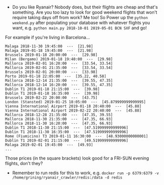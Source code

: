 * Do you like Ryanair? Nobody does, but their flights are cheap and that's something. Are you too lazy to look for good weekend flights that won't require taking days off from work? Me too! So Power up the `python weekend.py` after populating your database with whatever flights you want, e.g. `python main.py 2018-10-01 2019-05-01 BCN SXF` and go!

For example if you're living in Barcelona...
```
Malaga 2018-11-30 19:45:00  ---  [21.98]
Malaga 2019-01-18 19:45:00  ---  [21.98]
Brussels 2019-01-18 20:00:00  ---  [29.98]
Milan (Bergamo) 2019-01-18 19:40:00  ---  [29.98]
Mallorca 2019-02-01 16:20:00  ---  [33.54, 33.54]
Mallorca 2019-02-01 21:35:00  ---  [33.54, 33.54]
Brussels 2019-02-01 20:00:00  ---  [33.98]
Porto 2019-01-18 22:05:00  ---  [35.22, 40.58]
Mallorca 2018-12-14 21:35:00  ---  [39.55, 47.35]
Mallorca 2018-12-14 16:20:00  ---  [39.55, 47.35]
Dublin T1 2019-01-18 21:15:00  ---  [39.98]
Dublin T1 2019-01-18 16:35:00  ---  [39.98]
Brussels 2019-02-22 20:00:00  ---  [43.75]
London (Stansted) 2019-01-25 18:05:00  ---  [45.879999999999995]
Vienna International Airport 2019-01-18 20:40:00  ---  [45.88]
Vienna International Airport 2019-02-22 20:40:00  ---  [45.88]
Mallorca 2018-12-28 21:35:00  ---  [47.35, 39.55]
Mallorca 2018-11-30 21:35:00  ---  [47.35, 66.93]
Mallorca 2018-11-30 16:20:00  ---  [47.35, 66.93]
Dublin T1 2018-11-30 21:15:00  ---  [47.519999999999996]
Dublin T1 2018-11-30 16:35:00  ---  [47.519999999999996]
Rome (Fiumicino) T3 2019-01-11 16:30:00  ---  [48.93000000000001]
Dublin T1 2019-02-01 21:15:00  ---  [49.519999999999996]
Malaga 2019-02-01 19:45:00  ---  [49.93]
...
```
Those prices (in the square brackets) look good for a FRI-SUN evening flights, don't they?

* Remember to run redis for this to work, e.g.
`docker run -p 6379:6379 -v /home/grining/ryanair_crawler/redis:/data -d redis`
